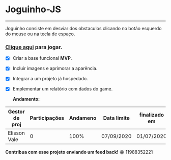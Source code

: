 # Joguinho-JS
---
Joguinho consiste em desviar dos obstaculos clicando no botão esquerdo do mouse ou na tecla de espaço.
### [Clique aqui](https://elissonlimavale.github.io/Joguinho-Bird-JS/jogo.html) para jogar.

- [x] Criar a base funcional **MVP**.
- [x] Incluir imagens e aprimorar a aparência.
- [x] Integrar a um projeto já hospedado.
- [x] Emplementar um relatório com dados do game.

  **Andamento:**

Gestor de proj | Participações | Andameno | Data limite | finalizado em | versão
--- | --- | --- | --- | --- | ---
Elisson Vale | 0 | 100% | 07/09/2020 | 01/07/2020 | 2.0

**Contribua com esse projeto enviando um feed back!** :grinning: 11988352221

